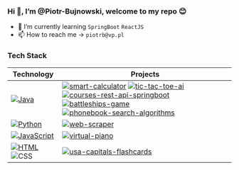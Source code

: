 ### Hi 👋, I’m @Piotr-Bujnowski, welcome to my repo :blush:
- 🌱 I’m currently learning ```SpringBoot``` ```ReactJS```
- 📫 How to reach me -> ```piotrb@vp.pl```  

### Tech Stack
|  **Technology** |  **Projects** |
|-|-|
| [![Java](https://img.shields.io/static/v1?label=&message=Java&color=db0d0d&logo=java&logoColor=ffffff)](https://java.com) | [![smart-calculator](https://img.shields.io/static/v1?label=smart-calculator&message=%20&color=000605&logo=github&logoColor=white&labelColor=000605)](https://github.com/piotr-bujnowski/smart-calculator) [![tic-tac-toe-ai](https://img.shields.io/static/v1?label=tic-tac-toe-ai&message=%20&color=000605&logo=github&logoColor=white&labelColor=000605)](https://github.com/piotr-bujnowski/tic-tac-toe-ai) [![courses-rest-api-springboot](https://img.shields.io/static/v1?label=courses-rest-api-springboot&message=%20&color=000605&logo=github&logoColor=white&labelColor=000605)](https://github.com/piotr-bujnowski/courses-rest-api-springboot) [![battleships-game](https://img.shields.io/static/v1?label=battleships-game&message=%20&color=000605&logo=github&logoColor=white&labelColor=000605)](https://github.com/piotr-bujnowski/battleships-game) [![phonebook-search-algorithms](https://img.shields.io/static/v1?label=phonebook-search-algorithms&message=%20&color=000605&logo=github&logoColor=white&labelColor=000605)](https://github.com/piotr-bujnowski/phonebook-search-algorithms)|
| [![Python](https://img.shields.io/static/v1?label=&message=Python&color=0a29c4&logo=Python&logoColor=FFFFFF)](https://www.python.org/) | [![web-scraper](https://img.shields.io/static/v1?label=web-scraper&message=%20&color=000605&logo=github&logoColor=white&labelColor=000605)](https://github.com/piotr-bujnowski/web-scraper) |
| [![JavaScript](https://img.shields.io/static/v1?label=&message=JavaScript&color=F1E05A&logo=javascript&logoColor=FFFFFF)](https://www.javascript.com/) | [![virtual-piano](https://img.shields.io/static/v1?label=virtual-piano&message=%20&color=000605&logo=github&logoColor=white&labelColor=000605)](https://github.com/piotr-bujnowski/virtual-piano) |
 [![HTML](https://img.shields.io/static/v1?label=&message=HTML&color=ff751a&logo=HTML5&logoColor=FFFFFF)](https://developer.mozilla.org/en-US/docs/Web/Guide/HTML/HTML5)  ![CSS](https://img.shields.io/static/v1?label=&message=CSS&color=36a4f7&logo=css3&logoColor=FFFFFF) | [![usa-capitals-flashcards](https://img.shields.io/static/v1?label=usa-capitals-flashcards&message=%20&color=000605&logo=github&logoColor=white&labelColor=000605)](https://github.com/piotr-bujnowski/usa-capitals-flashcards) |


